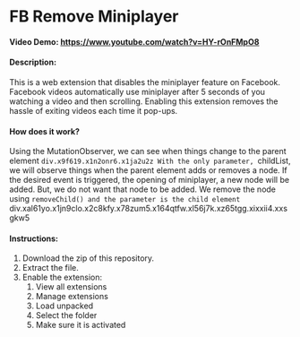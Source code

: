 # FB Remove Miniplayer

#### Video Demo: <https://www.youtube.com/watch?v=HY-rOnFMpO8>

#### Description:

This is a web extension that disables the miniplayer feature on Facebook. Facebook videos automatically use miniplayer after 5 seconds of you watching a video and then scrolling. Enabling this extension removes the hassle of exiting videos each time it pop-ups.

#### How does it work?

Using the MutationObserver, we can see when things change to the parent element `div.x9f619.x1n2onr6.x1ja2u2z
With the only parameter, `childList, we will observe things when the parent element adds or removes a node.
If the desired event is triggered, the opening of miniplayer, a new node will be added. But, we do not want that node to be added. We remove the node using `removeChild() and the parameter is the child element `div.xal61yo.x1jn9clo.x2c8kfy.x78zum5.x164qtfw.xl56j7k.xz65tgg.xixxii4.xxsgkw5

#### Instructions:

1. Download the zip of this repository.
2. Extract the file.
3. Enable the extension:
    1. View all extensions
    2. Manage extensions
    3. Load unpacked
    4. Select the folder 
    5. Make sure it is activated
